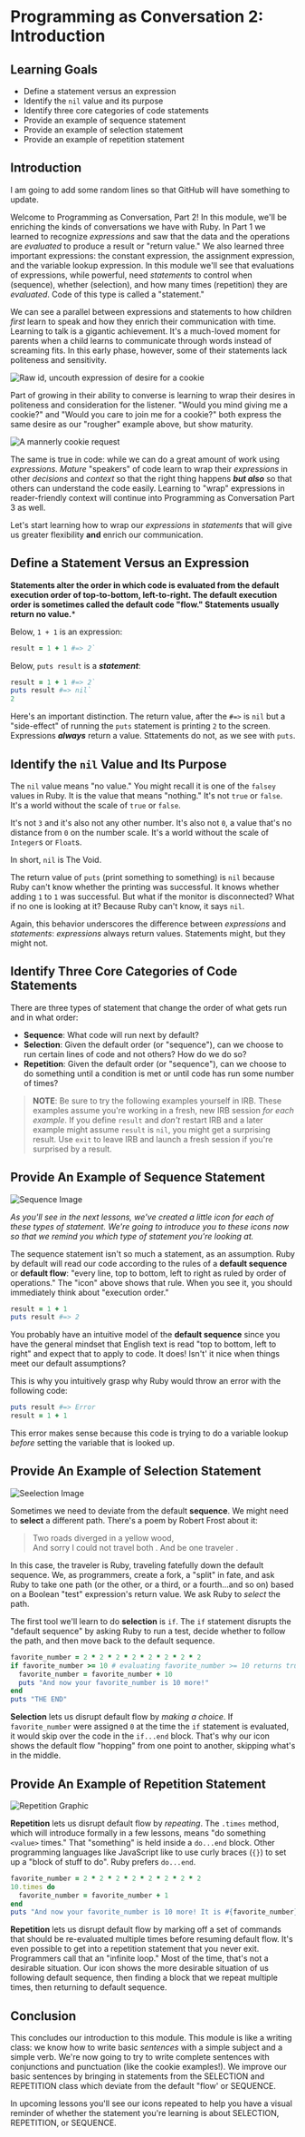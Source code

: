# Programming as Conversation 2: Introduction

## Learning Goals

* Define a statement versus an expression
* Identify the `nil` value and its purpose
* Identify three core categories of code statements
* Provide an example of sequence statement
* Provide an example of selection statement
* Provide an example of repetition statement

## Introduction

I am going to add some random lines so that GitHub will have something to update.

Welcome to Programming as Conversation, Part 2! In this module, we'll be
enriching the kinds of conversations we have with Ruby. In Part 1 we learned to
recognize _expressions_ and saw that the data and the operations are
_evaluated_ to produce a result or "return value." We also learned three
important expressions: the constant expression, the assignment expression, and
the variable lookup expression. In this module we'll see that evaluations of
expressions, while powerful, need _statements_ to control when (sequence),
whether (selection), and how many times (repetition) they are _evaluated_. Code
of this type is called a "statement."

We can see a parallel between expressions and statements to how children
_first_ learn to speak and how they enrich their communication with time.
Learning to talk is a gigantic achievement. It's a much-loved moment for
parents when a child learns to communicate through words instead of screaming
fits. In this early phase, however, some of their statements lack politeness
and sensitivity.

![Raw id, uncouth expression of desire for a cookie](https://curriculum-content.s3.amazonaws.com/programming-univbasics-2/introduction/Image_92_CookieNOW.png)

Part of growing in their ability to converse is learning to wrap their desires
in politeness and consideration for the listener. "Would you mind giving me a
cookie?" and "Would you care to join me for a cookie?" both express the same
desire as our "rougher" example above, but show maturity.

![A mannerly cookie request](https://curriculum-content.s3.amazonaws.com/programming-univbasics-2/introduction/Image_93_CookiePolite.png)

The same is true in code: while we can do a great amount of work using
_expressions_. _Mature_ "speakers" of code learn to wrap their _expressions_ in
other _decisions_ and _context_ so that the right thing happens ***but also***
so that others can understand the code easily. Learning to "wrap" expressions
in reader-friendly context will continue into Programming as Conversation
Part 3 as well.

Let's start learning how to wrap our _expressions_ in _statements_ that will
give us greater flexibility **and** enrich our communication.

## Define a Statement Versus an Expression

**Statements alter the order in which code is evaluated from the default
execution order of top-to-bottom, left-to-right. The default execution order is
sometimes called the default code "flow." Statements usually return no value.***

Below, `1 + 1` is an expression:

```ruby
result = 1 + 1 #=> 2`
```

Below, `puts result` is a ***statement***:

```ruby
result = 1 + 1 #=> 2`
puts result #=> nil`
2
```

Here's an important distinction. The return value, after the `#=>` is `nil` but
a "side-effect" of running the `puts` statement is printing `2` to the screen.
Expressions ***always*** return a value. Sttatements do not, as we see with `puts`.

## Identify the `nil` Value and Its Purpose

The `nil` value means "no value." You might recall it is one of the `falsey`
values in Ruby. It is the value that means "nothing." It's not `true` or
`false`. It's a world without the scale of `true` or `false`.

It's not `3` and it's also not any other number. It's also not `0`, a value
that's no distance from `0` on the number scale. It's a world without the scale
of `Integer`s or `Float`s.

In short, `nil` is The Void.

The return value of `puts` (print something to something) is `nil` because
Ruby can't know whether the printing was successful. It knows whether adding
`1` to `1` was successful. But what if the monitor is disconnected? What if no
one is looking at it? Because Ruby can't know, it says `nil`.

Again, this behavior underscores the difference between _expressions_ and
_statements_: _expressions_ always return values. Statements might, but they
might not.

## Identify Three Core Categories of Code Statements

There are three types of statement that change the order of what gets run and
in what order:

* **Sequence**: What code will run next by default?
* **Selection**: Given the default order (or "sequence"), can we choose to run
  certain lines of code and not others? How do we do so?
* **Repetition**: Given the default order (or "sequence"), can we choose to do
  something until a condition is met or until code has run some number of
  times?


> **NOTE**: Be sure to try the following examples yourself in IRB.  These
> examples assume you're working in a fresh, new IRB session _for each
> example_. If you define `result` and _don't_ restart IRB and a later example
> might assume `result` is `nil`, you might get a surprising result. Use `exit`
> to leave IRB and launch a fresh session if you're surprised by a result.

## Provide An Example of Sequence Statement

![Sequence Image](https://curriculum-content.s3.amazonaws.com/programming-univbasics-2/sequence-and-comments/Sequence_thick.png)

_As you'll see in the next lessons, we've created a little icon for each of
these types of statement. We're going to introduce you to these icons now so that we
remind you which type of statement you're looking at._

The sequence statement isn't so much a statement, as an assumption. Ruby by
default will read our code according to the rules of a **default sequence** or
**default flow**: "every line, top to bottom, left to right as ruled by order
of operations." The "icon" above shows that rule. When you see it, you should
immediately think about "execution order."

```ruby
result = 1 + 1
puts result #=> 2
```

You probably have an intuitive model of the **default sequence** since you
have the general mindset that English text is read "top to bottom, left to
right" and expect that to apply to code. It does! Isn't' it nice when things
meet our default assumptions?

This is why you intuitively grasp why Ruby would throw an error with the
following code:

```ruby
puts result #=> Error
result = 1 + 1
```

This error makes sense because this code is trying to do a variable lookup
_before_ setting the variable that is looked up.

## Provide An Example of Selection Statement

![Seelection Image](https://curriculum-content.s3.amazonaws.com/programming-univbasics-2/sequence-and-comments/Selection_thick.png)

Sometimes we need to deviate from the default **sequence**. We might need to
**select** a different path. There's a poem by Robert Frost about it:

> Two roads diverged in a yellow wood,  
> And sorry I could not travel both . 
> And be one traveler . 

In this case, the traveler is Ruby, traveling fatefully down the default
sequence. We, as programmers, create a fork, a "split" in fate, and ask Ruby to
take one path (or the other, or a third, or a fourth...and so on) based on a
Boolean "test" expression's return value. We ask Ruby to _select_ the path.

The first tool we'll learn to do **selection** is `if`. The `if` statement
disrupts the "default sequence" by asking Ruby to run a test, decide whether to
follow the path, and then move back to the default sequence.

```ruby
favorite_number = 2 * 2 * 2 * 2 * 2 * 2 * 2 * 2
if favorite_number >= 10 # evaluating favorite_number >= 10 returns true
  favorite_number = favorite_number + 10
  puts "And now your favorite_number is 10 more!"
end
puts "THE END"
```

**Selection** lets us disrupt default flow by _making a choice_. If `favorite_number`
were assigned `0` at the time the `if` statement is evaluated, it would skip over
the code in the `if...end` block. That's why our icon shows the default
flow "hopping" from one point to another, skipping what's in the middle.

## Provide An Example of Repetition Statement

![Repetition Graphic](https://curriculum-content.s3.amazonaws.com/programming-univbasics-2/sequence-and-comments/Repetition_thick.png)

**Repetition** lets us disrupt default flow by _repeating_. The `.times`
method, which will introduce formally in a few lessons, means "do something
`<value>` times." That "something" is held inside a `do...end` block. Other
programming languages like JavaScript like to use curly braces (`{}`) to set up
a "block of stuff to do". Ruby prefers `do...end`.

```ruby
favorite_number = 2 * 2 * 2 * 2 * 2 * 2 * 2 * 2
10.times do
  favorite_number = favorite_number + 1
end
puts "And now your favorite_number is 10 more! It is #{favorite_number}"
```

**Repetition** lets us disrupt default flow by marking off a set of commands that
should be re-evaluated multiple times before resuming default flow. It's even
possible to get into a repetition statement that you never exit. Programmers
call that an "infinite loop." Most of the time, that's not a desirable situation.
Our icon shows the more desirable situation of us following default sequence, then
finding a block that we repeat multiple times, then returning to default sequence.

## Conclusion

This concludes our introduction to this module. This module is like a writing
class: we know how to write basic _sentences_ with a simple subject and a
simple verb. We're now going to try to write complete sentences with
conjunctions and punctuation (like the cookie examples!). We improve our basic
sentences by bringing in statements from the SELECTION and REPETITION class
which deviate from the default "flow' or SEQUENCE.

In upcoming lessons you'll see our icons repeated to help you have a visual
reminder of whether the statement you're learning is about SELECTION, REPETITION,
or SEQUENCE.
